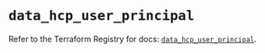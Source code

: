 # `data_hcp_user_principal`

Refer to the Terraform Registry for docs: [`data_hcp_user_principal`](https://registry.terraform.io/providers/hashicorp/hcp/0.88.0/docs/data-sources/user_principal).
